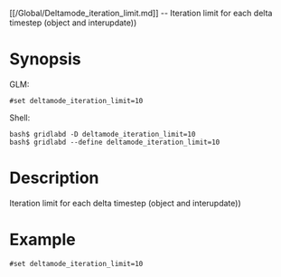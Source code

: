 [[/Global/Deltamode_iteration_limit.md]] -- Iteration limit for each delta timestep (object and interupdate))

# Synopsis
GLM:
~~~
#set deltamode_iteration_limit=10
~~~
Shell:
~~~
bash$ gridlabd -D deltamode_iteration_limit=10
bash$ gridlabd --define deltamode_iteration_limit=10
~~~

# Description

Iteration limit for each delta timestep (object and interupdate))

# Example

~~~
#set deltamode_iteration_limit=10
~~~
